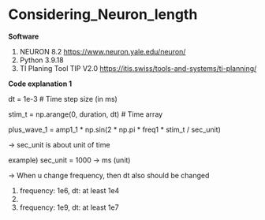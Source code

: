# Considering_Neuron_length

**Software**
1. NEURON 8.2 https://www.neuron.yale.edu/neuron/
2. Python 3.9.18
3. TI Planing Tool TIP V2.0 https://itis.swiss/tools-and-systems/ti-planning/



**Code explanation 1**

dt = 1e-3  # Time step size (in ms)

stim_t = np.arange(0, duration, dt)  # Time array

plus_wave_1 = amp1_1 * np.sin(2 * np.pi * freq1 * stim_t / sec_unit) 

-> sec_unit is about unit of time

  example) sec_unit = 1000 -> ms (unit)
  
-> When u change frequency, then dt also should be changed

   1) frequency: 1e6, dt: at least 1e4
   2) 
   3) frequency: 1e9, dt: at least 1e7
